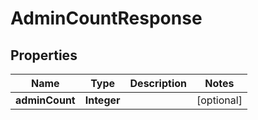 # AdminCountResponse

## Properties
Name | Type | Description | Notes
------------ | ------------- | ------------- | -------------
**adminCount** | **Integer** |  |  [optional]
